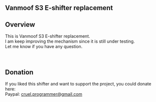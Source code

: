 Vanmoof S3 E-shifter replacement
--------


Overview
--------

This is Vanmoof S3 E-shifter replacement.
</br>
I am keep improving the mechanism since it is still under testing.
</br>
Let me know if you have any question.
</br></br></br>


Donation
--------
If you liked this shifter and want to support the project, you could donate here:
</br>
Paypal: cruel.programmer@gmail.com
